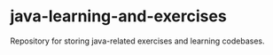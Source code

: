 # java-learning-and-exercises
Repository for storing java-related exercises and learning codebases.
